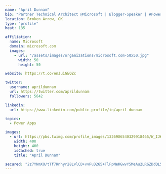 ```yaml
---
name: "April Dunnam"
bio: "Partner Technical Architect @Microsoft | Blogger-Speaker | #PowerApps, #PowerAutomate, #Office365, #SharePoint | #WIT | #Karaoke Queen"
location: Broken Arrow, OK
type: "profile"
heat: 135

affiliation:
  name: Microsoft
  domain: microsoft.com
  images:
    - url: "/assets/images/organizations/microsoft.com-50x50.jpg"
      width: 50
      height: 50

website: https://t.co/enJuiGEQZc

twitter:
  username: aprildunnam
  url: https://twitter.com/aprildunnam
  followers: 5642

linkedin:
  url: https://www.linkedin.com/public-profile/in/april-dunnam

topics:
  - Power Apps

images:
  - url: https://pbs.twimg.com/profile_images/1326986540329918465/W_IJ6Ih2_400x400.jpg
    width: 400
    height: 400
    isCached: true
    title: "April Dunnam"

secured: "2z7YNmXO/tTf7Knhyr28LvlCD+vvFuD265+TlFpNeKGwvY5MeAu2LRGZDdQL5TouyfCzY83TTNvq6ZZrYZQX/KrIXP5zr1y2QsCljct1tSmnMYlP+/I4wyoByU2zRFOSmsuugiHFs6SBiw902WY2gobQMJFhlXOaFpt3mosqVrv01e+uUcdJCx3CI2tyJfxyOF1acXEHQZYWKMa6ftj4UqjwSYNQtIg/GNG0lQCa9A3Jxa2kNUJGaOWlVjd3gKwSC+hk6Y1cASphvn08PDUaZ8agD0JtZoTZnTaccdRi9XBalPDfhTiND5+SoqQuN4RtPBsvOOxvElmicuWMEVwG0SNvFhFt+KQVzy3gD2b6JMW3S8qMpeagpqlJMXeF2foVrVPOnaKAbwS1PvzoIkyG0IGVTlgKMDWQidz3WqfTjZQ=;pnFcPKaGBRua+ovKFGf/IQ=="
---
```



